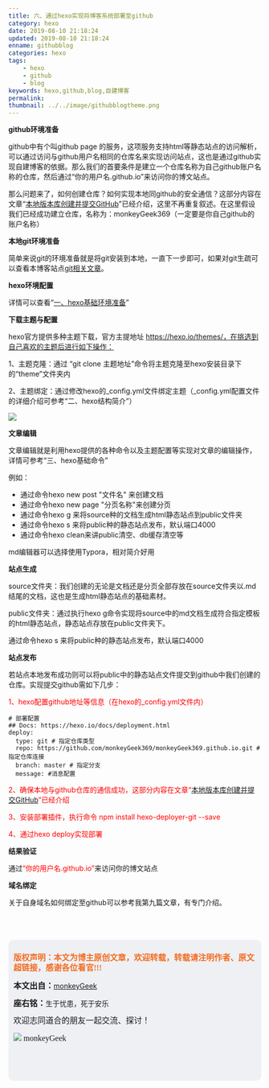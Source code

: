 ```yaml
---
title: 六、通过hexo实现将博客系统部署至github
category: hexo
date: 2019-08-10 21:18:24
updated: 2019-08-10 21:18:24
enname: githubblog
categories: hexo
tags: 
	- hexo
	- github
	- blog
keywords: hexo,github,blog,自建博客
permalink:
thumbnail: ../../image/githubblogtheme.png
---
```


**github环境准备**

github中有个叫github page 的服务，这项服务支持html等静态站点的访问解析，可以通过访问与github用户名相同的仓库名来实现访问站点，这也是通过github实现自建博客的依据。那么我们的首要条件是建立一个仓库名称为自己github账户名称的仓库，然后通过“你的用户名.github.io”来访问你的博文站点。

<!--more-->

那么问题来了，如何创建仓库？如何实现本地同github的安全通信？这部分内容在文章“[本地版本库创建并提交GitHub](http://www.monkeygeek.cn/2019/8/10/commitgithub/)”已经介绍，这里不再重复叙述。在这里假设我们已经成功建立仓库，名称为：monkeyGeek369（一定要是你自己github的账户名称）



**本地git环境准备**

简单来说git的环境准备就是将git安装到本地，一直下一步即可，如果对git生疏可以查看本博客站点[git相关文章](http://www.monkeygeek.cn/categories/git/)。



**hexo环境配置**

详情可以查看“[一、hexo基础环境准备](http://www.monkeygeek.cn/2019/8/10/environment/)”



**下载主题与配置**

hexo官方提供多种主题下载，官方主提地址 https://hexo.io/themes/，在挑选到自己喜欢的主题后进行如下操作：

1、主题克隆：通过 “git clone 主题地址”命令将主题克隆至hexo安装目录下的“theme”文件夹内

2、主题绑定：通过修改hexo的_config.yml文件绑定主题（_config.yml配置文件的详细介绍可参考“二、hexo结构简介”）

![](../../../../image/githubblogtheme.png)



**文章编辑**

文章编辑就是利用hexo提供的各种命令以及主题配置等实现对文章的编辑操作，详情可参考“三、hexo基础命令”

例如：

- 通过命令hexo new post "文件名" 来创建文档
- 通过命令hexo new page  "分页名称"来创建分页
- 通过命令hexo g 来将source种的文档生成html静态站点到public文件夹
- 通过命令hexo s 来将public种的静态站点发布，默认端口4000
- 通过命令hexo clean来讲public清空、db缓存清空等

md编辑器可以选择使用Typora，相对简介好用



**站点生成**

source文件夹：我们创建的无论是文档还是分页全部存放在source文件夹以.md结尾的文档，这也是生成html静态站点的基础素材。

public文件夹：通过执行hexo g命令实现将source中的md文档生成符合指定模板的html静态站点，静态站点存放在public文件夹下。

通过命令hexo s 来将public种的静态站点发布，默认端口4000



**站点发布**

若站点本地发布成功则可以将public中的静态站点文件提交到github中我们创建的仓库。实现提交github需如下几步：

<span style="color:red">1、hexo配置github地址等信息（在hexo的_config.yml文件内）</span>

```
# 部署配置
## Docs: https://hexo.io/docs/deployment.html
deploy:
  type: git # 指定仓库类型
  repo: https://github.com/monkeyGeek369/monkeyGeek369.github.io.git # 指定仓库连接
  branch: master # 指定分支
  message: #消息配置
```

<span style="color:red">2、确保本地与github仓库的通信成功，这部分内容在文章“[本地版本库创建并提交GitHub](http://www.monkeygeek.cn/2019/8/10/commitgithub/)”已经介绍</span>

<span style="color:red">3、安装部署插件，执行命令 npm install hexo-deployer-git --save</span>

<span style="color:red">4、通过hexo deploy实现部署</span>



**结果验证**

通过<span style="color:red">“你的用户名.github.io”</span>来访问你的博文站点



**域名绑定**

关于自身域名如何绑定至github可以参考我第九篇文章，有专门介绍。

</br>

</br>

</br>

<script>
var _hmt = _hmt || [];
(function() {
  var hm = document.createElement("script");
  hm.src = "https://hm.baidu.com/hm.js?2f798e6b269c8a40f12bef25d7f1876d";
  var s = document.getElementsByTagName("script")[0]; 
  s.parentNode.insertBefore(hm, s);
})();
</script>

<div style="height:260px; background-color:rgb(238,240,244); padding:10px;border-radius:10px;">
    <p style="color:#f36c21;font:bold 16px/20px 'kaiTi';">
      版权声明：本文为博主原创文章，欢迎转载，转载请注明作者、原文超链接，感谢各位看官!!!
    </p>
    <p>
      <span style="font:bold 16px/20px 'kaiTi';">本文出自：</span><a href="https://monkeyGeek369.github.io">monkeyGeek</a> 
    </p>
    <p>
      <span style="font:bold 16px/20px 'kaiTi';">座右铭：</span><span>生于忧患，死于安乐</span> 
    </p>
    <p>
      <span style="font:16px/20px 'kaiTi';">欢迎志同道合的朋友一起交流、探讨！</span> 
    </p>
    <img style="height:auto; width:auto;flot:left;" src="../../../../image/monkey64.png" /><span style="font:16px/20px 'kaiTi';flot:left;">   monkeyGeek</span>


